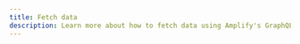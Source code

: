 ```yaml
---
title: Fetch data
description: Learn more about how to fetch data using Amplify's GraphQL API category
---
```


<inline-fragment platform="ios" src="~/lib/graphqlapi/fragments/ios/query-data.md"></inline-fragment>
<inline-fragment platform="android" src="~/lib/graphqlapi/fragments/android/query-data.md"></inline-fragment>
<inline-fragment platform="js" src="~/lib/graphqlapi/fragments/js/query-data.md"></inline-fragment>

